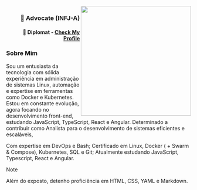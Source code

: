 <img align="right" src="https://cdn.discordapp.com/attachments/1216424224475058358/1218643533561593897/images_1.png?ex=6608693b&is=65f5f43b&hm=088d1a1138ee7c717f369d90542bd6802cd31a9c0e856d59dc48b36f94a9592b&" width="300px">

<div align="right">
    <h3>🔷 Advocate (INFJ-A)</h3>
    <h4>🔶 Diplomat - <a href="https://www.16personalities.com/profiles/b09e726debf10">Check My Profile</a></h4>
</div>

<div align="left">
    <h3>Sobre Mim</h3>
        <p>Sou um entusiasta da tecnologia com sólida experiência em administração de sistemas
            Linux, automação e expertise em ferramentas como Docker e Kubernetes.
            Estou em constante evolução, agora focando no desenvolvimento front-end, estudando JavaScript,
            TypeScript, React e Angular. Determinado a contribuir como Analista para o desenvolvimento
            de sistemas eficientes e escaláveis, </p>
        <p>Com expertise em DevOps e Bash; Certificado em Linux, Docker ( + Swarm & Compose), Kubernetes, SQL e Git; Atualmente estudando JavaScript, Typescript, React e Angular. </p>
</div>

> [!NOTE]
> Além do exposto, detenho proficiência em HTML, CSS, YAML e Markdown.